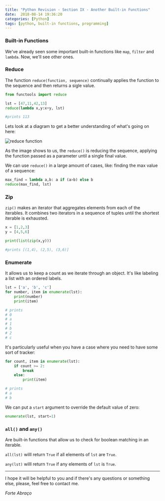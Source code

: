 ```yaml
---
title: "Python Revision - Section IX - Another Built-in Functions"
date:  2018-08-14 19:36:20
categories: [Python]
tags: [python, built-in functions, programming]
---
```


### Built-in Functions

We've already seen some important built-in functions like ```map```, ```filter``` and ```lambda```. Now, we'll see other ones. 


### Reduce

The function ```reduce(function, sequence)``` continually applies the function to the sequence and then returns a sigle value. 

```python
from functools import reduce

lst = [47,11,42,13]
reduce(lambda x,y:x+y, lst)

#prints 113
```

Lets look at a diagram to get a better understanding of what's going on here:

![reduce function](https://python-course.eu/images/reduce_diagram.png "Reduce exectution")

As the image shows to us, the ```reduce()``` is reducing the sequence, applying the function passed as a parameter until a single final value. 

We can use ```reduce()``` in a large amount of cases, like: finding the max value of a sequence:

```python
max_find = lambda a,b: a if (a>b) else b
reduce(max_find, lst)

```


### Zip

```zip()``` makes an iterator that aggregates elements from each of the iterables. It combines two iterators in a sequence of tuples until the shortest iterable is exhausted. 

```python
x = [1,2,3]
y = [4,5,6]

print(list(zip(x,y)))

#prints [(1,4), (2,5), (3,6)]

```


### Enumerate

It allows us to keep a count as we iterate through an object. It's like labeling a list with an ordered labels.

```python
lst = ['a', 'b', 'c']
for number, item in enumerate(lst):
    print(number)
    print(item)

# prints
# 0
# a
# 1
# b
# 2
# c
```

It's particularly useful when you have a case where you need to have some sort of tracker:

```python
for count, item in enumerate(lst):
    if count >= 2:
        break
    else:
        print(item)

# prints
# a
# b
```

We can put a ```start``` argument to override the default value of zero:

```python
enumerate(lst, start=1)
```


### ```all()``` and ```any()```

Are built-in functions that allow us to check for boolean matching in an iterable.

```all(lst)``` willl return ```True``` if all elements of ```lst``` are ```True```. 

```any(lst)``` willl return ```True``` if any elements of ```lst``` is ```True```. 


___

I hope it will be helpful to you and if there's any questions or something else, please, feel free to contact me. 

*Forte Abraço* 








